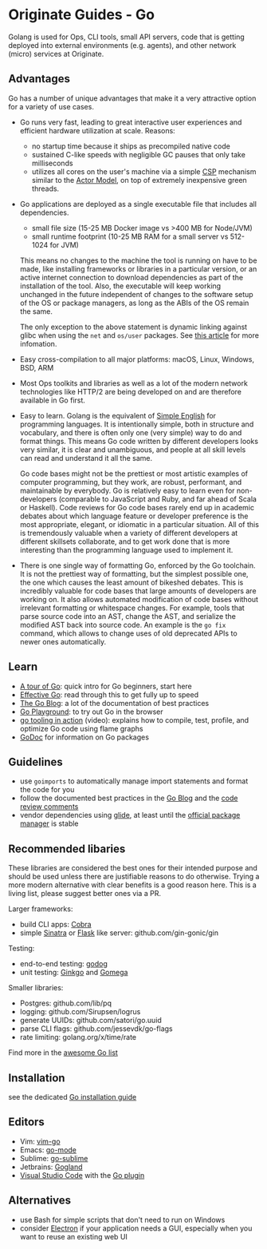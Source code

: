 # Originate Guides - Go

Golang is used for Ops, CLI tools, small API servers,
code that is getting deployed into external environments (e.g. agents),
and other network (micro) services at Originate.


## Advantages

Go has a number of unique advantages that make it a very attractive option
for a variety of use cases.

* Go runs very fast, leading to great interactive user experiences
  and efficient hardware utilization at scale.
  Reasons:
  * no startup time because it ships as precompiled native code
  * sustained C-like speeds with negligible GC pauses that only take milliseconds
  * utilizes all cores on the user's machine via a simple
    [CSP](https://en.wikipedia.org/wiki/Communicating_sequential_processes) mechanism
    similar to the [Actor Model](https://en.wikipedia.org/wiki/Actor_model),
    on top of extremely inexpensive green threads.

* Go applications are deployed as a single executable file that includes all dependencies.
  * small file size (15-25 MB Docker image vs >400 MB for Node/JVM)
  * small runtime footprint (10-25 MB RAM for a small server vs 512-1024 for JVM)

  This means no changes to the machine the tool is running on have to be made,
  like installing frameworks or libraries in a particular version,
  or an active internet connection to download dependencies as part of the installation of the tool.
  Also, the executable will keep working unchanged in the future
  independent of changes to the software setup of the OS or package managers,
  as long as the ABIs of the OS remain the same.

  The only exception to the above statement is dynamic linking against glibc
  when using the `net` and `os/user` packages.
  See [this article](https://dominik.honnef.co/posts/2015/06/go-musl)
  for more infomation.

* Easy cross-compilation to all major platforms: macOS, Linux, Windows, BSD, ARM

* Most Ops toolkits and libraries
  as well as a lot of the modern network technologies
  like HTTP/2
  are being developed on and are therefore available in Go first.

* Easy to learn.
  Golang is the equivalent of [Simple English](https://simple.wikipedia.org/wiki/Main_Page)
  for programming languages.
  It is intentionally simple, both in structure and vocabulary,
  and there is often only one (very simple) way to do and format things.
  This means Go code written by different developers looks very similar,
  it is clear and unambiguous,
  and people at all skill levels can read and understand it all the same.

  Go code bases might not be the prettiest or most artistic examples of computer programming,
  but they work, are robust, performant,
  and maintainable by everybody.
  Go is relatively easy to learn even for non-developers
  (comparable to JavaScript and Ruby, and far ahead of Scala or Haskell).
  Code reviews for Go code bases rarely end up in academic debates
  about which language feature or developer preference is the most appropriate,
  elegant, or idiomatic in a particular situation.
  All of this is tremendously valuable when
  a variety of different developers
  at different skillsets
  collaborate,
  and to get work done that is more interesting
  than the programming language used to implement it.

* There is one single way of formatting Go,
  enforced by the Go toolchain.
  It is not the prettiest way of formatting,
  but the simplest possible one,
  the one which causes the least amount of bikeshed debates.
  This is incredibly valuable for code bases
  that large amounts of developers are working on.
  It also allows automated modification of code bases
  without irrelevant formatting or whitespace changes.
  For example, tools that parse source code into an AST,
  change the AST,
  and serialize the modified AST back into source code.
  An example is the `go fix` command, which allows to change uses of old deprecated
  APIs to newer ones automatically.


## Learn

* [A tour of Go](https://tour.golang.org/welcome/1):
  quick intro for Go beginners, start here
* [Effective Go](https://golang.org/doc/effective_go.html):
  read through this to get fully up to speed
* [The Go Blog](https://blog.golang.org):
  a lot of the documentation of best practices
* [Go Playground](https://play.golang.org):
  to try out Go in the browser
* [go tooling in action](https://youtu.be/uBjoTxosSys) (video):
  explains how to compile, test, profile, and optimize Go code using flame graphs
* [GoDoc](https://godoc.org) for information on Go packages


## Guidelines

* use `goimports` to automatically manage import statements and format the code for you
* follow the documented best practices in the
  [Go Blog](https://blog.golang.org) and the
  [code review comments](https://github.com/golang/go/wiki/CodeReviewComments)
* vendor dependencies using [glide](https://github.com/Masterminds/glide),
  at least until the [official package manager](https://github.com/golang/dep)
  is stable


## Recommended libaries

These libraries are considered the best ones for their intended purpose
and should be used unless there are justifiable reasons to do otherwise.
Trying a more modern alternative with clear benefits is a good reason here.
This is a living list, please suggest better ones via a PR.

Larger frameworks:
* build CLI apps: [Cobra](https://github.com/spf13/cobra)
* simple [Sinatra](http://www.sinatrarb.com) or [Flask](http://flask.pocoo.org) like server:
  github.com/gin-gonic/gin

Testing:
* end-to-end testing: [godog](https://github.com/DATA-DOG/godog)
* unit testing: [Ginkgo](https://github.com/onsi/ginkgo) and [Gomega](https://onsi.github.io/gomega/)


Smaller libraries:
* Postgres: github.com/lib/pq
* logging: github.com/Sirupsen/logrus
* generate UUIDs: github.com/satori/go.uuid
* parse CLI flags: github.com/jessevdk/go-flags
* rate limiting: golang.org/x/time/rate

Find more in the [awesome Go list](https://github.com/avelino/awesome-go)


## Installation

see the dedicated [Go installation guide](go/install.md)


## Editors

* Vim: [vim-go](https://github.com/fatih/vim-go)
* Emacs: [go-mode](https://github.com/dominikh/go-mode.el)
* Sublime: [go-sublime](https://packagecontrol.io/packages/GoSublime)
* Jetbrains: [Gogland](https://www.jetbrains.com/go)
* [Visual Studio Code](https://code.visualstudio.com) with the [Go plugin](https://marketplace.visualstudio.com/items?itemName=lukehoban.Go)


## Alternatives

* use Bash for simple scripts that don't need to run on Windows
* consider [Electron](https://electron.atom.io) if your application needs a GUI,
  especially when you want to reuse an existing web UI
